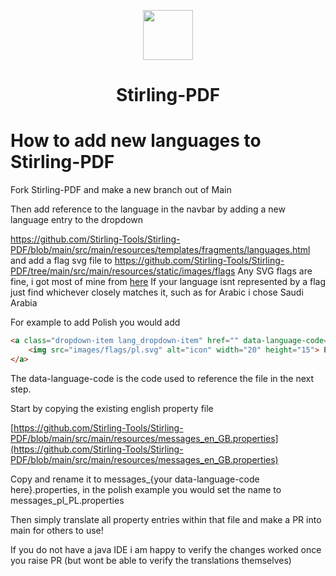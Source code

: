 <p align="center"><img src="https://raw.githubusercontent.com/Stirling-Tools/Stirling-PDF/main/docs/stirling.png" width="80" ><br><h1 align="center">Stirling-PDF</h1>
</p>


# How to add new languages to Stirling-PDF

Fork Stirling-PDF and make a new branch out of Main

Then add reference to the language in the navbar by adding a new language entry to the dropdown

https://github.com/Stirling-Tools/Stirling-PDF/blob/main/src/main/resources/templates/fragments/languages.html
and add a flag svg file to 
https://github.com/Stirling-Tools/Stirling-PDF/tree/main/src/main/resources/static/images/flags
Any SVG flags are fine, i got most of mine from [here](https://flagicons.lipis.dev/)
If your language isnt represented by a flag just find whichever closely matches it, such as for Arabic i chose Saudi Arabia


For example to add Polish you would add 
```html
<a class="dropdown-item lang_dropdown-item" href="" data-language-code="pl_PL">
    <img src="images/flags/pl.svg" alt="icon" width="20" height="15"> Polski
</a>
```
The data-language-code is the code used to reference the file in the next step.

Start by copying the existing english property file 

[https://github.com/Stirling-Tools/Stirling-PDF/blob/main/src/main/resources/messages_en_GB.properties](https://github.com/Stirling-Tools/Stirling-PDF/blob/main/src/main/resources/messages_en_GB.properties)

Copy and rename it to messages_{your data-language-code here}.properties, in the polish example you would set the name to messages_pl_PL.properties


Then simply translate all property entries within that file and make a PR into main for others to use!

If you do not have a java IDE i am happy to verify the changes worked once you raise PR (but wont be able to verify the translations themselves)



